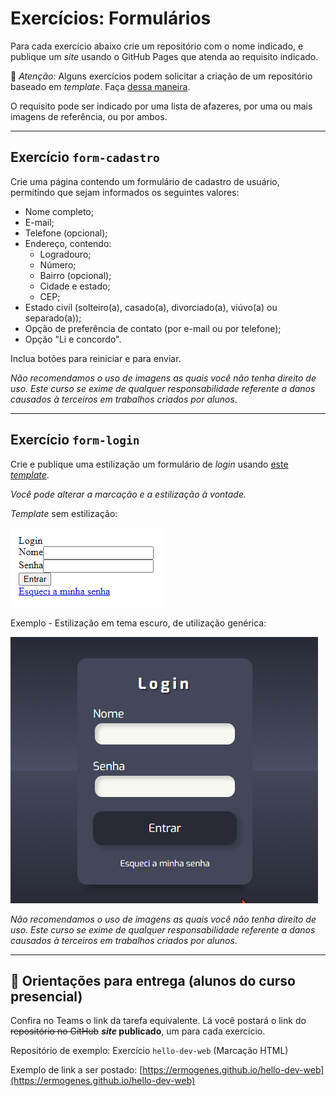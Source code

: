 # Exercícios: Formulários

Para cada exercício abaixo crie um repositório com o nome indicado, e publique um _site_ usando o GitHub Pages que atenda ao requisito indicado.

👀 _Atenção:_ Alguns exercícios podem solicitar a criação de um repositório baseado em _template_. Faça [dessa maneira](../content/github-template.md).

O requisito pode ser indicado por uma lista de afazeres, por uma ou mais imagens de referência, ou por ambos.

---

## Exercício `form-cadastro`

Crie uma página contendo um formulário de cadastro de usuário, permitindo que sejam informados os seguintes valores:

- Nome completo;
- E-mail;
- Telefone (opcional);
- Endereço, contendo:
  - Logradouro;
  - Número;
  - Bairro (opcional);
  - Cidade e estado;
  - CEP;
- Estado civil (solteiro(a), casado(a), divorciado(a), viúvo(a) ou separado(a));
- Opção de preferência de contato (por e-mail ou por telefone);
- Opção "Li e concordo".

Inclua botões para reiniciar e para enviar.

_Não recomendamos o uso de imagens as quais você não tenha direito de uso. Este curso se exime de qualquer responsabilidade referente a danos causados à terceiros em trabalhos criados por alunos_.

---

## Exercício `form-login`

Crie e publique uma estilização um formulário de _login_ usando [este _template_](https://github.com/ermogenes/form-login).

_Você pode alterar a marcação e a estilização à vontade._

_Template_ sem estilização:

![](form-login-001.png)

Exemplo - Estilização em tema escuro, de utilização genérica:

![](form-login-002.gif)

_Não recomendamos o uso de imagens as quais você não tenha direito de uso. Este curso se exime de qualquer responsabilidade referente a danos causados à terceiros em trabalhos criados por alunos_.

---

## 🏁 Orientações para entrega (alunos do curso presencial)

Confira no Teams o link da tarefa equivalente. Lá você postará o link do ~~repositório no GitHub~~ **_site_ publicado**, um para cada exercício.

Repositório de exemplo: Exercício `hello-dev-web` (Marcação HTML)

Exemplo de link a ser postado: [https://ermogenes.github.io/hello-dev-web](https://ermogenes.github.io/hello-dev-web)
